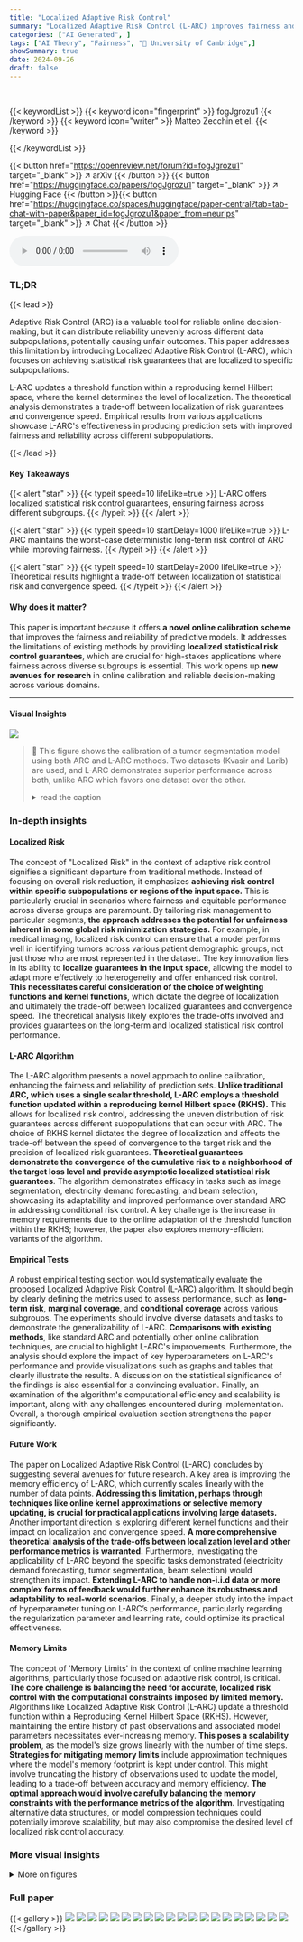 ```yaml
---
title: "Localized Adaptive Risk Control"
summary: "Localized Adaptive Risk Control (L-ARC) improves fairness and reliability of online prediction by providing localized statistical risk guarantees, surpassing existing methods in high-stakes applicatio..."
categories: ["AI Generated", ]
tags: ["AI Theory", "Fairness", "🏢 University of Cambridge",]
showSummary: true
date: 2024-09-26
draft: false
---
```


<br>

{{< keywordList >}}
{{< keyword icon="fingerprint" >}} fogJgrozu1 {{< /keyword >}}
{{< keyword icon="writer" >}} Matteo Zecchin et el. {{< /keyword >}}
 
{{< /keywordList >}}

{{< button href="https://openreview.net/forum?id=fogJgrozu1" target="_blank" >}}
↗ arXiv
{{< /button >}}
{{< button href="https://huggingface.co/papers/fogJgrozu1" target="_blank" >}}
↗ Hugging Face
{{< /button >}}{{< button href="https://huggingface.co/spaces/huggingface/paper-central?tab=tab-chat-with-paper&paper_id=fogJgrozu1&paper_from=neurips" target="_blank" >}}
↗ Chat
{{< /button >}}




<audio controls>
    <source src="https://ai-paper-reviewer.com/fogJgrozu1/podcast.wav" type="audio/wav">
    Your browser does not support the audio element.
</audio>


### TL;DR


{{< lead >}}

Adaptive Risk Control (ARC) is a valuable tool for reliable online decision-making, but it can distribute reliability unevenly across different data subpopulations, potentially causing unfair outcomes.  This paper addresses this limitation by introducing Localized Adaptive Risk Control (L-ARC), which focuses on achieving statistical risk guarantees that are localized to specific subpopulations. 

L-ARC updates a threshold function within a reproducing kernel Hilbert space, where the kernel determines the level of localization. The theoretical analysis demonstrates a trade-off between localization of risk guarantees and convergence speed. Empirical results from various applications showcase L-ARC's effectiveness in producing prediction sets with improved fairness and reliability across different subpopulations.

{{< /lead >}}


#### Key Takeaways

{{< alert "star" >}}
{{< typeit speed=10 lifeLike=true >}} L-ARC offers localized statistical risk control guarantees, ensuring fairness across different subgroups. {{< /typeit >}}
{{< /alert >}}

{{< alert "star" >}}
{{< typeit speed=10 startDelay=1000 lifeLike=true >}} L-ARC maintains the worst-case deterministic long-term risk control of ARC while improving fairness. {{< /typeit >}}
{{< /alert >}}

{{< alert "star" >}}
{{< typeit speed=10 startDelay=2000 lifeLike=true >}} Theoretical results highlight a trade-off between localization of statistical risk and convergence speed. {{< /typeit >}}
{{< /alert >}}

#### Why does it matter?
This paper is important because it offers **a novel online calibration scheme** that improves the fairness and reliability of predictive models.  It addresses the limitations of existing methods by providing **localized statistical risk control guarantees**, which are crucial for high-stakes applications where fairness across diverse subgroups is essential. This work opens up **new avenues for research** in online calibration and reliable decision-making across various domains.

------
#### Visual Insights



![](https://ai-paper-reviewer.com/fogJgrozu1/figures_1_1.jpg)

> 🔼 This figure shows the calibration of a tumor segmentation model using both ARC and L-ARC methods.  Two datasets (Kvasir and Larib) are used, and L-ARC demonstrates superior performance across both, unlike ARC which favors one dataset over the other.
> <details>
> <summary>read the caption</summary>
> Figure 1: Calibration of a tumor segmentation model via ARC [Angelopoulos et al., 2024a] and the proposed localized ARC, L-ARC. Calibration data comprises images from multiple sources, namely, the Kvasir data set [Jha et al., 2020] and the ETIS-LaribPolypDB data set [Silva et al., 2014]. Both ARC and L-ARC achieve worst-case deterministic long-term risk control in terms of false negative rate (FNR). However, ARC does so by prioritizing Kvasir samples at the detriment of the Larib data source, for which the model has poor FNR performance. In contrast, L-ARC can yield uniformly satisfactory performance for both data subpopulations.
> </details>







### In-depth insights


#### Localized Risk
The concept of "Localized Risk" in the context of adaptive risk control signifies a significant departure from traditional methods.  Instead of focusing on overall risk reduction, it emphasizes **achieving risk control within specific subpopulations or regions of the input space.**  This is particularly crucial in scenarios where fairness and equitable performance across diverse groups are paramount. By tailoring risk management to particular segments, **the approach addresses the potential for unfairness inherent in some global risk minimization strategies.**  For example, in medical imaging, localized risk control can ensure that a model performs well in identifying tumors across various patient demographic groups, not just those who are most represented in the dataset.  The key innovation lies in its ability to **localize guarantees in the input space**, allowing the model to adapt more effectively to heterogeneity and offer enhanced risk control. **This necessitates careful consideration of the choice of weighting functions and kernel functions**, which dictate the degree of localization and ultimately the trade-off between localized guarantees and convergence speed.  The theoretical analysis likely explores the trade-offs involved and provides guarantees on the long-term and localized statistical risk control performance.

#### L-ARC Algorithm
The L-ARC algorithm presents a novel approach to online calibration, enhancing the fairness and reliability of prediction sets.  **Unlike traditional ARC, which uses a single scalar threshold, L-ARC employs a threshold function updated within a reproducing kernel Hilbert space (RKHS).** This allows for localized risk control, addressing the uneven distribution of risk guarantees across different subpopulations that can occur with ARC. The choice of RKHS kernel dictates the degree of localization and affects the trade-off between the speed of convergence to the target risk and the precision of localized risk guarantees.  **Theoretical guarantees demonstrate the convergence of the cumulative risk to a neighborhood of the target loss level and provide asymptotic localized statistical risk guarantees**.  The algorithm demonstrates efficacy in tasks such as image segmentation, electricity demand forecasting, and beam selection, showcasing its adaptability and improved performance over standard ARC in addressing conditional risk control.  A key challenge is the increase in memory requirements due to the online adaptation of the threshold function within the RKHS; however, the paper also explores memory-efficient variants of the algorithm.

#### Empirical Tests
A robust empirical testing section would systematically evaluate the proposed Localized Adaptive Risk Control (L-ARC) algorithm.  It should begin by clearly defining the metrics used to assess performance, such as **long-term risk**, **marginal coverage**, and **conditional coverage** across various subgroups.  The experiments should involve diverse datasets and tasks to demonstrate the generalizability of L-ARC.  **Comparisons with existing methods**, like standard ARC and potentially other online calibration techniques, are crucial to highlight L-ARC's improvements.  Furthermore, the analysis should explore the impact of key hyperparameters on L-ARC's performance and provide visualizations such as graphs and tables that clearly illustrate the results.  A discussion on the statistical significance of the findings is also essential for a convincing evaluation.  Finally, an examination of the algorithm's computational efficiency and scalability is important, along with any challenges encountered during implementation.  Overall, a thorough empirical evaluation section strengthens the paper significantly.

#### Future Work
The paper on Localized Adaptive Risk Control (L-ARC) concludes by suggesting several avenues for future research.  A key area is improving the memory efficiency of L-ARC, which currently scales linearly with the number of data points.  **Addressing this limitation, perhaps through techniques like online kernel approximations or selective memory updating, is crucial for practical applications involving large datasets.** Another important direction is exploring different kernel functions and their impact on localization and convergence speed.  **A more comprehensive theoretical analysis of the trade-offs between localization level and other performance metrics is warranted.** Furthermore, investigating the applicability of L-ARC beyond the specific tasks demonstrated (electricity demand forecasting, tumor segmentation, beam selection) would strengthen its impact.  **Extending L-ARC to handle non-i.i.d data or more complex forms of feedback would further enhance its robustness and adaptability to real-world scenarios.** Finally, a deeper study into the impact of hyperparameter tuning on L-ARC’s performance, particularly regarding the regularization parameter and learning rate, could optimize its practical effectiveness.

#### Memory Limits
The concept of 'Memory Limits' in the context of online machine learning algorithms, particularly those focused on adaptive risk control, is critical.  **The core challenge is balancing the need for accurate, localized risk control with the computational constraints imposed by limited memory.**  Algorithms like Localized Adaptive Risk Control (L-ARC) update a threshold function within a Reproducing Kernel Hilbert Space (RKHS).  However, maintaining the entire history of past observations and associated model parameters necessitates ever-increasing memory.  **This poses a scalability problem**, as the model's size grows linearly with the number of time steps.  **Strategies for mitigating memory limits** include approximation techniques where the model's memory footprint is kept under control.  This might involve truncating the history of observations used to update the model, leading to a trade-off between accuracy and memory efficiency.  **The optimal approach would involve carefully balancing the memory constraints with the performance metrics of the algorithm.** Investigating alternative data structures, or model compression techniques could potentially improve scalability, but may also compromise the desired level of localized risk control accuracy.


### More visual insights

<details>
<summary>More on figures
</summary>


![](https://ai-paper-reviewer.com/fogJgrozu1/figures_2_1.jpg)

> 🔼 This figure illustrates the concept of localized guarantees in L-ARC.  The x-axis represents the input space (covariates X).  Different panels show how the choice of reweighting function influences the level of localization in the statistical risk guarantee.  The leftmost panel shows constant reweighting functions (no localization), resulting in a marginal guarantee. The rightmost panel shows maximally localized reweighting functions (Dirac delta functions), achieving a conditional guarantee. The middle panel shows intermediate levels of localization.
> <details>
> <summary>read the caption</summary>
> Figure 2: The degree of localization in L-ARC is dictated by the choice of the reweighting function class W via the marginal-to-conditional guarantee (9). At the leftmost extreme, we illustrate constant reweighting functions, for which marginal guarantees are recovered. At the rightmost extreme, reweighting with maximal localization given by Dirac delta functions for which the criterion (9) corresponds to a conditional guarantee. In between the two extremes lie function sets W with an intermediate level of localization yielding localized guarantees.
> </details>



![](https://ai-paper-reviewer.com/fogJgrozu1/figures_6_1.jpg)

> 🔼 The figure displays the long-term coverage and average miscoverage error for ARC and L-ARC algorithms on the Elec2 dataset.  The left panel shows the long-term coverage for ARC and L-ARC with different values of localization parameter 'l'. The right panel shows the average miscoverage error, broken down by day of the week (weekdays vs weekends) and marginalized over all days. It illustrates the impact of the localization parameter on the algorithm's performance.
> <details>
> <summary>read the caption</summary>
> Figure 3: Long-term coverage (left) and average miscoverage error (right), marginalized and conditioned on weekdays and weekends, for ARC and L-ARC with varying values of the localization parameter l on the Elec2 dataset.
> </details>



![](https://ai-paper-reviewer.com/fogJgrozu1/figures_6_2.jpg)

> 🔼 This figure displays the results of applying ARC and L-ARC to a tumor segmentation task.  The left panel shows the false negative rate (FNR) over time for both algorithms, demonstrating convergence to the target FNR. The center panel shows the average FNR across different datasets (Kvasir, CVC-ClinicDB, CVC-ColonDB, CVC-300, ETIS-LaribPolypDB), highlighting the improved fairness of L-ARC across data subpopulations. The right panel presents the average mask sizes, illustrating how L-ARC adjusts the size to manage FNR across subpopulations.
> <details>
> <summary>read the caption</summary>
> Figure 4: Long-term FNR (left), average FNR across different data sources (center), and average mask size across different data sources (right) for ARC and L-ARC with varying values of the localization parameter l for the task of tumor segmentation [Fan et al., 2020].
> </details>



![](https://ai-paper-reviewer.com/fogJgrozu1/figures_7_1.jpg)

> 🔼 This figure compares the performance of three different algorithms (ARC, Mondrian ARC, and L-ARC) for beam selection in a wireless network. The left-top panel shows the long-term risk achieved by each algorithm as a function of time. The left-bottom panel shows the average beam set size used by each algorithm as a function of the target risk. The right panel shows a heatmap of the signal-to-noise ratio (SNR) across the deployment area for each algorithm. The heatmaps show that L-ARC achieves a more uniform SNR level across the deployment area compared to the other two algorithms.
> <details>
> <summary>read the caption</summary>
> Figure 5: Long-term risk (left-top), average beam set size (left-bottom), and SNR level across the deployment area (right) for ARC, Mondrian ARC, and L-ARC. The transmitter is denoted as a green circle and obstacles to propagation are shown as grey rectangles.
> </details>



![](https://ai-paper-reviewer.com/fogJgrozu1/figures_18_1.jpg)

> 🔼 This figure illustrates the simulation setup used for the beam selection experiment in the paper.  A single transmitter (shown as a green circle) is located in an urban environment with multiple buildings (grey rectangles).  Receivers are uniformly distributed across the area. This setup simulates a real-world scenario where signal propagation is affected by obstacles, reflecting the complexity of beam selection in wireless networks.
> <details>
> <summary>read the caption</summary>
> Figure 6: Network deployment assumed in the simulations. A single transmitter (green circle) communicates with receivers that are uniformly distributed in a scene containing multiple buildings (grey rectangles).
> </details>



![](https://ai-paper-reviewer.com/fogJgrozu1/figures_19_1.jpg)

> 🔼 This figure visualizes the time-averaged threshold function (ḡT) produced by L-ARC for varying values of the localization parameter (l).  Each subplot represents a different value of l, demonstrating how the threshold function changes as the degree of localization is altered. The color map indicates the threshold value, with warmer colors representing higher thresholds and cooler colors representing lower thresholds.  The spatial distribution of the threshold reveals how L-ARC adapts the threshold based on the input features, aiming to provide localized risk control guarantees. The figure is relevant to showing how L-ARC tunes the decision-making threshold to account for variations in different subsets of the data or model uncertainties, with smaller values of l leading to more localization of risk control and greater adaptability to variations in specific areas. This relates directly to the core argument of the paper about localized risk control.
> <details>
> <summary>read the caption</summary>
> Figure 7: Time-averaged threshold function ḡT for different values of localization parameter l.
> </details>



![](https://ai-paper-reviewer.com/fogJgrozu1/figures_19_2.jpg)

> 🔼 This figure displays three plots showing the performance of ARC and L-ARC with varying localization parameters (l) for an image classification task.  The left plot shows the long-term coverage over time steps. The center plot shows the coverage rate against the model's confidence level. The right plot shows the set size as a function of model confidence.  The plots show that L-ARC achieves better coverage control across different confidence levels compared to ARC, especially at lower confidence levels where set size increases to maintain coverage.
> <details>
> <summary>read the caption</summary>
> Figure 8: Long-term coverage (left), coverage rate (center), and prediction set size (right) versus model's confidence for ARC and L-ARC for different values of the localization parameter l.
> </details>



![](https://ai-paper-reviewer.com/fogJgrozu1/figures_20_1.jpg)

> 🔼 This figure shows the average false negative rate (FNR) achieved by ARC, L-ARC, and a memory-truncated version of L-ARC across different data subpopulations.  The memory-truncated L-ARC uses a parameter, Mmax, to limit its memory usage, effectively performing a trade-off between the full L-ARC's performance and computational efficiency.  The results demonstrate that as Mmax increases (more memory is used), the performance of truncated L-ARC approaches that of the full L-ARC, while smaller Mmax values lead to performance closer to standard ARC. This illustrates the effect of memory constraints on the model's localized risk control capabilities.
> <details>
> <summary>read the caption</summary>
> Figure 9: FNR obtained by ARC, L-ARC, and L-ARC with limited memory budget Mmax ∈ {500, 1000, 1500}. As the memory budget increases, the localized risk control performance of L-ARC interpolates between ARC and L-ARC.
> </details>



![](https://ai-paper-reviewer.com/fogJgrozu1/figures_20_2.jpg)

> 🔼 This figure compares the signal-to-noise ratio (SNR) performance across the deployment area for different memory budgets in the L-ARC algorithm.  The green circle represents the transmitter location.  Gray rectangles represent obstacles.  The color intensity represents the SNR level; warmer colors indicate higher SNRs. The figure showcases how L-ARC's ability to balance SNR across the deployment area changes with different memory constraints (Mmax).  As Mmax decreases, the algorithm's memory usage is reduced, which leads to a tradeoff in terms of SNR uniformity across the region. This demonstrates the effect of a memory constraint on L-ARC's localized risk control, showing a balance between performance and memory efficiency.
> <details>
> <summary>read the caption</summary>
> Figure 10: SNR across the deployment attained by L-ARC with limited memory budget Mmax.
> </details>



</details>






### Full paper

{{< gallery >}}
<img src="https://ai-paper-reviewer.com/fogJgrozu1/1.png" class="grid-w50 md:grid-w33 xl:grid-w25" />
<img src="https://ai-paper-reviewer.com/fogJgrozu1/2.png" class="grid-w50 md:grid-w33 xl:grid-w25" />
<img src="https://ai-paper-reviewer.com/fogJgrozu1/3.png" class="grid-w50 md:grid-w33 xl:grid-w25" />
<img src="https://ai-paper-reviewer.com/fogJgrozu1/4.png" class="grid-w50 md:grid-w33 xl:grid-w25" />
<img src="https://ai-paper-reviewer.com/fogJgrozu1/5.png" class="grid-w50 md:grid-w33 xl:grid-w25" />
<img src="https://ai-paper-reviewer.com/fogJgrozu1/6.png" class="grid-w50 md:grid-w33 xl:grid-w25" />
<img src="https://ai-paper-reviewer.com/fogJgrozu1/7.png" class="grid-w50 md:grid-w33 xl:grid-w25" />
<img src="https://ai-paper-reviewer.com/fogJgrozu1/8.png" class="grid-w50 md:grid-w33 xl:grid-w25" />
<img src="https://ai-paper-reviewer.com/fogJgrozu1/9.png" class="grid-w50 md:grid-w33 xl:grid-w25" />
<img src="https://ai-paper-reviewer.com/fogJgrozu1/10.png" class="grid-w50 md:grid-w33 xl:grid-w25" />
<img src="https://ai-paper-reviewer.com/fogJgrozu1/11.png" class="grid-w50 md:grid-w33 xl:grid-w25" />
<img src="https://ai-paper-reviewer.com/fogJgrozu1/12.png" class="grid-w50 md:grid-w33 xl:grid-w25" />
<img src="https://ai-paper-reviewer.com/fogJgrozu1/13.png" class="grid-w50 md:grid-w33 xl:grid-w25" />
<img src="https://ai-paper-reviewer.com/fogJgrozu1/14.png" class="grid-w50 md:grid-w33 xl:grid-w25" />
<img src="https://ai-paper-reviewer.com/fogJgrozu1/15.png" class="grid-w50 md:grid-w33 xl:grid-w25" />
<img src="https://ai-paper-reviewer.com/fogJgrozu1/16.png" class="grid-w50 md:grid-w33 xl:grid-w25" />
<img src="https://ai-paper-reviewer.com/fogJgrozu1/17.png" class="grid-w50 md:grid-w33 xl:grid-w25" />
<img src="https://ai-paper-reviewer.com/fogJgrozu1/18.png" class="grid-w50 md:grid-w33 xl:grid-w25" />
<img src="https://ai-paper-reviewer.com/fogJgrozu1/19.png" class="grid-w50 md:grid-w33 xl:grid-w25" />
<img src="https://ai-paper-reviewer.com/fogJgrozu1/20.png" class="grid-w50 md:grid-w33 xl:grid-w25" />
{{< /gallery >}}